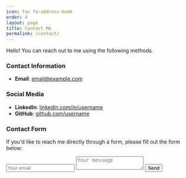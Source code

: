 ```yaml
---
icon: fas fa-address-book
order: 4
layout: page
title: Contact Me
permalink: /contact/
---
```


Hello! You can reach out to me using the following methods.

### Contact Information

- **Email**: [email@example.com](mailto:email@example.com)

### Social Media

- **LinkedIn**: [linkedin.com/in/username](https://www.linkedin.com/in/ahmet-araci/)
- **GitHub**: [github.com/username](https://github.com/ahmetaraci)

### Contact Form

If you'd like to reach me directly through a form, please fill out the form below:

<form accept-charset="UTF-8" action="https://formspree.io/your-email-here" method="POST">
  <input type="hidden" name="_subject" value="New submission!" />
  <input type="email" name="_replyto" placeholder="Your email" required />
  <textarea name="message" placeholder="Your message" required></textarea>
  <button type="submit">Send</button>
</form>
